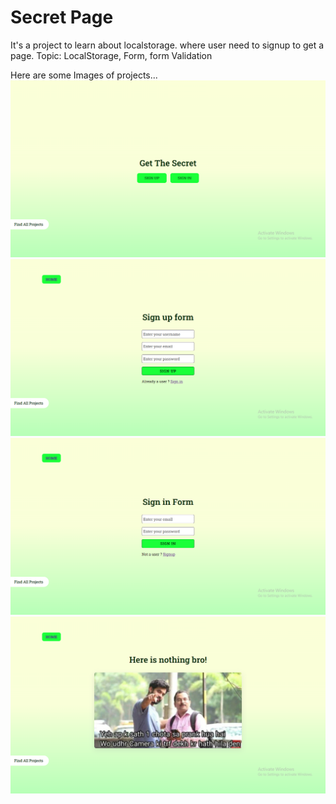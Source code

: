 # Secret Page

It's a project to learn about localstorage. where user need to signup to get a page.
Topic: LocalStorage, Form, form Validation

Here are some Images of projects...
![image-1](</Secret%20Page/img/Screenshot%20(102).png>)
![image-2](</Secret%20Page/img/Screenshot%20(103).png>)
![image-3](</Secret%20Page/img/Screenshot%20(104).png>)
![image-4](</Secret%20Page/img/Screenshot%20(106).png>)
